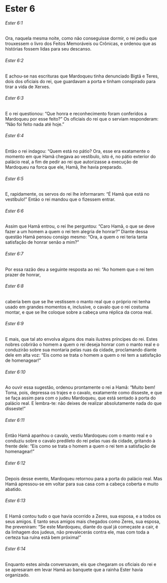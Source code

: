 # Ester 6

###### Ester 6:1

Ora, naquela mesma noite, como não conseguisse dormir, o rei pediu que trouxessem o livro dos Feitos Memoráveis ou Crônicas, e ordenou que as histórias fossem lidas para seu descanso.

###### Ester 6:2

E achou-se nas escrituras que Mardoqueu tinha denunciado Bigtã e Teres, dois dos oficiais do rei, que guardavam a porta e tinham conspirado para tirar a vida de Xerxes.

###### Ester 6:3

E o rei questionou: “Que honra e reconhecimento foram conferidos a Mardoqueu por esse feito?” Os oficiais do rei que o serviam responderam: “Não foi feito nada até hoje.”

###### Ester 6:4

Então o rei indagou: “Quem está no pátio? Ora, esse era exatamente o momento em que Hamã chegava ao vestíbulo, isto é, no pátio exterior do palácio real, a fim de pedir ao rei que autorizasse a execução de Mardoqueu na forca que ele, Hamã, lhe havia preparado.

###### Ester 6:5

E, rapidamente, os servos do rei lhe informaram: “É Hamã que está no vestíbulo!” Então o rei mandou que o fizessem entrar.

###### Ester 6:6

Assim que Hamã entrou, o rei lhe perguntou: “Caro Hamã, o que se deve fazer a um homem a quem o rei tem alegria de honrar?” Diante dessa questão Hamã pensou consigo mesmo: “Ora, a quem o rei teria tanta satisfação de honrar senão a mim?”

###### Ester 6:7

Por essa razão deu a seguinte resposta ao rei: “Ao homem que o rei tem prazer de honrar,

###### Ester 6:8

caberia bem que se lhe vestissem o manto real que o próprio rei tenha usado em grandes momentos e, inclusive, o cavalo que o rei costuma montar, e que se lhe coloque sobre a cabeça uma réplica da coroa real.

###### Ester 6:9

E mais, que tal ato envolva alguns dos mais ilustres príncipes do rei. Estes nobres cobrirão o homem a quem o rei deseja honrar com o manto real e o conduzirão sobre sua montaria pelas ruas da cidade, proclamando diante dele em alta voz: “Eis como se trata o homem a quem o rei tem a satisfação de homenagear!”

###### Ester 6:10

Ao ouvir essa sugestão, ordenou prontamente o rei a Hamã: “Muito bem! Toma, pois, depressa os trajes e o cavalo, exatamente como disseste, e que se faça assim para com o judeu Mardoqueu, que está sentado à porta do palácio real. E lembra-te: não deixes de realizar absolutamente nada do que disseste!”

###### Ester 6:11

Então Hamã apanhou o cavalo, vestiu Mardoqueu com o manto real e o conduziu sobre o cavalo predileto do rei pelas ruas da cidade, gritando à frente dele: “Eis como se trata o homem a quem o rei tem a satisfação de homenagear!”

###### Ester 6:12

Depois desse evento, Mardoqueu retornou para a porta do palácio real. Mas Hamã apressou-se em voltar para sua casa com a cabeça coberta e muito abatido.

###### Ester 6:13

E Hamã contou tudo o que havia ocorrido a Zeres, sua esposa, e a todos os seus amigos. E tanto seus amigos mais chegados como Zeres, sua esposa, lhe preveniram: “Se este Mardoqueu, diante do qual já começaste a cair, é da linhagem dos judeus, não prevalecerás contra ele, mas com toda a certeza tua ruína está bem próxima!”

###### Ester 6:14

Enquanto estes ainda conversavam, eis que chegaram os oficiais do rei e se apresaram em levar Hamã ao banquete que a rainha Ester havia organizado.

